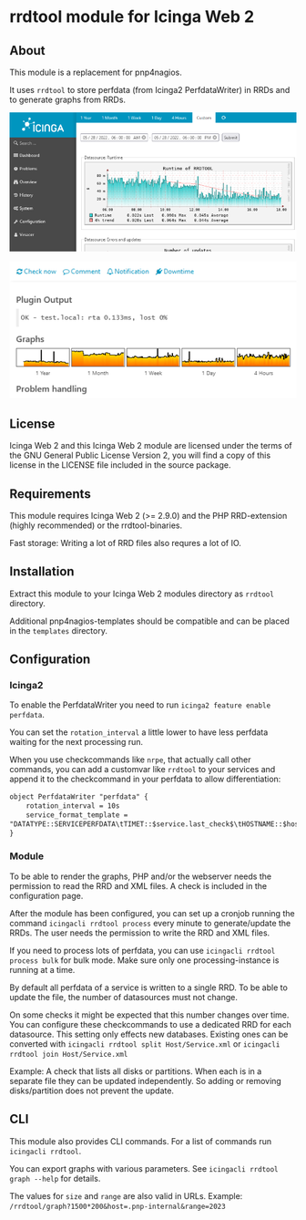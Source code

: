 # rrdtool module for Icinga Web 2

## About

This module is a replacement for pnp4nagios.

It uses `rrdtool` to store perfdata (from Icinga2 PerfdataWriter) in RRDs and to generate graphs from RRDs.

[![Screenshot](.github/Screenshot.png)](.github/Screenshot.png)

[![Graphs](.github/Graphs.png)](.github/Graphs.png)

## License

Icinga Web 2 and this Icinga Web 2 module are licensed under the terms of the GNU General Public License Version 2, you will find a copy of this license in the LICENSE file included in the source package.

## Requirements

This module requires Icinga Web 2 (>= 2.9.0) and the PHP RRD-extension (highly recommended) or the rrdtool-binaries.

Fast storage: Writing a lot of RRD files also requres a lot of IO.

## Installation

Extract this module to your Icinga Web 2 modules directory as `rrdtool` directory.

Additional pnp4nagios-templates should be compatible and can be placed in the `templates` directory.

## Configuration

### Icinga2

To enable the PerfdataWriter you need to run `icinga2 feature enable perfdata`.

You can set the `rotation_interval` a little lower to have less perfdata waiting for the next processing run.

When you use checkcommands like `nrpe`, that actually call other commands, you can add a customvar like `rrdtool` to your services and append it to the checkcommand in your perfdata to allow differentiation:

    object PerfdataWriter "perfdata" {
    	rotation_interval = 10s
    	service_format_template = "DATATYPE::SERVICEPERFDATA\tTIMET::$service.last_check$\tHOSTNAME::$host.name$\tSERVICEDESC::$service.name$\tSERVICEPERFDATA::$service.perfdata$\tSERVICECHECKCOMMAND::$service.check_command$$rrdtool$\tHOSTSTATE::$host.state$\tHOSTSTATETYPE::$host.state_type$\tSERVICESTATE::$service.state$\tSERVICESTATETYPE::$service.state_type$"
    }

### Module

To be able to render the graphs, PHP and/or the webserver needs the permission to read the RRD and XML files. A check is included in the configuration page.

After the module has been configured, you can set up a cronjob running the command `icingacli rrdtool process` every minute to generate/update the RRDs. The user needs the permission to write the RRD and XML files.

If you need to process lots of perfdata, you can use `icingacli rrdtool process bulk` for bulk mode. Make sure only one processing-instance is running at a time.

By default all perfdata of a service is written to a single RRD. To be able to update the file, the number of datasources must not change.

On some checks it might be expected that this number changes over time. You can configure these checkcommands to use a dedicated RRD for each datasource. This setting only effects new databases. Existing ones can be converted with `icingacli rrdtool split Host/Service.xml` or `icingacli rrdtool join Host/Service.xml`

Example: A check that lists all disks or partitions. When each is in a separate file they can be updated independently. So adding or removing disks/partition does not prevent the update.

## CLI

This module also provides CLI commands. For a list of commands run `icingacli rrdtool`.

You can export graphs with various parameters. See `icingacli rrdtool graph --help` for details.

The values for `size` and `range` are also valid in URLs. Example: `/rrdtool/graph?1500*200&host=.pnp-internal&range=2023`
